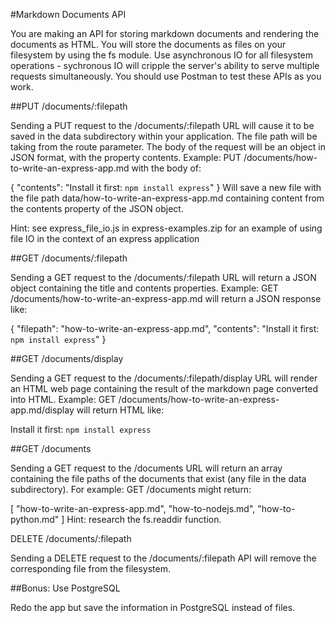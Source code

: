 #Markdown Documents API

You are making an API for storing markdown documents and rendering the documents as HTML. You will store the documents as files on your filesystem by using the fs module. Use asynchronous IO for all filesystem operations - sychronous IO will cripple the server's ability to serve multiple requests simultaneously. You should use Postman to test these APIs as you work.

##PUT /documents/:filepath

Sending a PUT request to the /documents/:filepath URL will cause it to be saved in the data subdirectory within your application. The file path will be taking from the route parameter. The body of the request will be an object in JSON format, with the property contents. Example: PUT /documents/how-to-write-an-express-app.md with the body of:

{
  "contents": "Install it first: `npm install express`"
}
Will save a new file with the file path data/how-to-write-an-express-app.md containing content from the contents property of the JSON object.

Hint: see express_file_io.js in express-examples.zip for an example of using file IO in the context of an express application

##GET /documents/:filepath

Sending a GET request to the /documents/:filepath URL will return a JSON object containing the title and contents properties. Example: GET /documents/how-to-write-an-express-app.md will return a JSON response like:

{
  "filepath": "how-to-write-an-express-app.md",
  "contents": "Install it first: `npm install express`"
}

##GET /documents/display

Sending a GET request to the /documents/:filepath/display URL will render an HTML web page containing the result of the markdown page converted into HTML. Example: GET /documents/how-to-write-an-express-app.md/display will return HTML like:

<!DOCTYPE html>
<html>
  <head>
    <meta charset="utf-8">
    <title>how-to-write-an-express-app.md</title>
  </head>
  <body>
    <p>Install it first: <code>npm install express</code></p>
  </body>
</html>

##GET /documents

Sending a GET request to the /documents URL will return an array containing the file paths of the documents that exist (any file in the data subdirectory). For example: GET /documents might return:

[
  "how-to-write-an-express-app.md",
  "how-to-nodejs.md",
  "how-to-python.md"
]
Hint: research the fs.readdir function.

DELETE /documents/:filepath

Sending a DELETE request to the /documents/:filepath API will remove the corresponding file from the filesystem.

##Bonus: Use PostgreSQL

Redo the app but save the information in PostgreSQL instead of files.
